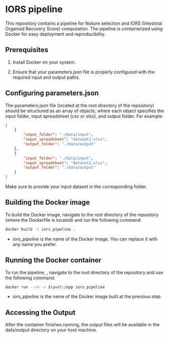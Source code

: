 # IORS pipeline

This repository contains a pipeline for feature selection and IORS (Intestinal Organoid Recovery Score) computation. The pipeline is containerized using Docker for easy deployment and reproducibility.

## Prerequisites

1. Install Docker on your system.

2. Ensure that your parameters.json file is properly configured with the required input and output paths.

## Configuring parameters.json
The parameters.json file (located at the root directory of the repository) should be structured as an array of objects, where each object specifies the input folder, input spreadsheet (csv or xlsx), and output folder. For example:

```json
[
    {
        "input_folder": "./data/input",
        "input_spreadsheet": "dataset1.xlsx",
        "output_folder": "./data/output"
    },
    {
        "input_folder": "./data/input",
        "input_spreadsheet": "dataset2.xlsx",
        "output_folder": "./data/output"
    }
]
```
Make sure to provide your input dataset in the corresponding folder.

## Building the Docker image
To build the Docker image, navigate to the root directory of the repository (where the Dockerfile is located) and run the following command:
```bash
docker build -t iors_pipeline .
```
* *iors_pipeline* is the name of the Docker image. You can replace it with any name you prefer.

## Running the Docker container
To run the pipeline, , navigate to the root directory of the repository and use the following command.
```bash
docker run --rm -v $(pwd):/app iors_pipeline
```
* *iors_pipeline* is the name of the Docker image built at the previous step.

## Accessing the Output

After the container finishes running, the output files will be available in the data/output directory on your host machine.